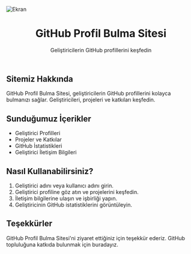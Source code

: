 ![Ekran](https://github.com/volkanbasaran1/github_profil/assets/76842256/c15fab1b-3d0b-4dbf-9a20-5416ef500d5e)
<!DOCTYPE html>
<html lang="en">
<head>
    <meta charset="UTF-8">
    <meta name="viewport" content="width=device-width, initial-scale=1.0">
</head>
<body>
    <header>
        <h1>GitHub Profil Bulma Sitesi</h1>
        <p>Geliştiricilerin GitHub profillerini keşfedin</p>
    </header>
    <div class="container">
        <h2>Sitemiz Hakkında</h2>
        <p>GitHub Profil Bulma Sitesi, geliştiricilerin GitHub profillerini kolayca bulmanızı sağlar. Geliştiricileri, projeleri ve katkıları keşfedin.</p>
        <h2>Sunduğumuz İçerikler</h2>
        <ul>
            <li>Geliştirici Profilleri</li>
            <li>Projeler ve Katkılar</li>
            <li>GitHub İstatistikleri</li>
            <li>Geliştirici İletişim Bilgileri</li>
        </ul>
        <h2>Nasıl Kullanabilirsiniz?</h2>
        <ol>
            <li>Geliştirici adını veya kullanıcı adını girin.</li>
            <li>Geliştirici profiline göz atın ve projelerini keşfedin.</li>
            <li>İletişim bilgilerine ulaşın ve işbirliği yapın.</li>
            <li>Geliştiricinin GitHub istatistiklerini görüntüleyin.</li>
        </ol>
        <h2>Teşekkürler</h2>
        <p>GitHub Profil Bulma Sitesi'ni ziyaret ettiğiniz için teşekkür ederiz. GitHub topluluğuna katkıda bulunmak için buradayız.</p>
    </div>
</body>
</html>
